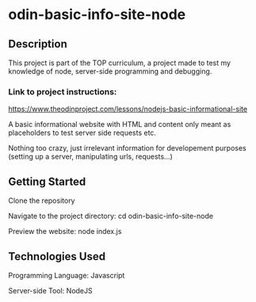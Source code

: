 # odin-basic-info-site-node

## Description
This project is part of the TOP curriculum, a project made to test my knowledge of node, server-side programming and debugging.
### Link to project instructions:
https://www.theodinproject.com/lessons/nodejs-basic-informational-site

A basic informational website with HTML and content only meant as placeholders to test server side requests etc.

Nothing too crazy, just irrelevant information for developement purposes (setting up a server, manipulating urls, requests...)


## Getting Started
Clone the repository

Navigate to the project directory: cd odin-basic-info-site-node

Preview the website: node index.js


## Technologies Used
Programming Language: Javascript

Server-side Tool: NodeJS